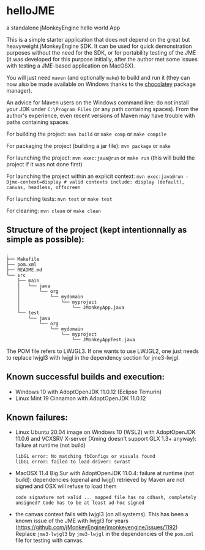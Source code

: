 # helloJME
a standalone jMonkeyEngine hello world App

This is a simple starter application that does not depend on the great but heavyweight jMonkeyEngine SDK.
It can be used for quick demonstration purposes without the need for the SDK, or for portability testing of the JME (it was developed for this purpose initially, after the author met some issues with testing a JME-based application on MacOSX).

You will just need `maven` (and optionally `make`) to build and run it (they can now also be made available on Windows thanks to the [chocolatey](https://chocolatey.org/) package manager).

An advice for Maven users on the Windows command line: do not install your JDK under `C:\Program Files` (or any path containing spaces). From the author's experience, even recent versions of Maven may have trouble with paths containing spaces.

For building the project:
`mvn build` or `make comp` or `make compile`

For packaging the project (building a jar file):
`mvn package` or `make`

For launching the project:
`mvn exec:java@run` or `make run` (this will build the project if it was not done first)

For launching the project within an explicit context:
`mvn exec:java@run -Djme-context=display # valid contexts include: display (default), canvas, headless, offscreen`

For launching tests:
`mvn test` or `make test`

For cleaning:
`mvn clean` or `make clean`

## Structure of the project (kept intentionnally as simple as possible):
```
.
├── Makefile
├── pom.xml
├── README.md
└── src
    ├── main
    │   └── java
    │       └── org
    │           └── mydomain
    │               └── myproject
    │                   └── JMonkeyApp.java
    └── test
        └── java
            └── org
                └── mydomain
                    └── myproject
                        └── JMonkeyAppTest.java
```

The POM file refers to LWJGL3. If one wants to use LWJGL2, one just needs to replace lwjgl3 with lwjgl in the dependency section for jme3-lwjgl.

## Known successful builds and execution:
- Windows 10 with AdoptOpenJDK 11.0.12 (Eclipse Temurin)
- Linux Mint 19 Cinnamon with AdoptOpenJDK 11.0.12

## Known failures:
- Linux Ubuntu 20.04 image on Windows 10 (WSL2) with AdoptOpenJDK 11.0.6 and VCXSRV X-server (Xming doesn't support GLX 1.3+ anyway): failure at runtime (not build)
  ```
  libGL error: No matching fbConfigs or visuals found
  libGL error: failed to load driver: swrast
  ```
- MacOSX 11.4 Big Sur with AdoptOpenJDK 11.0.4: failure at runtime (not build): 
  dependencies (openal and lwjgl) retrieved by Maven are not signed and OSX will refuse to load them
  ```
  code signature not valid ... mapped file has no cdhash, completely unsigned? Code has to be at least ad-hoc signed
  ```
- the canvas context fails with lwjgl3 (on all systems). This has been a known issue of the JME with lwjgl3 for years (https://github.com/jMonkeyEngine/jmonkeyengine/issues/1192)
  Replace `jme3-lwjgl3` by `jme3-lwjgl` in the dependencies of the `pom.xml` file for testing with canvas.
